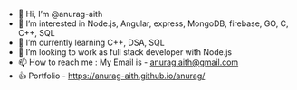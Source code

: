 - 👋 Hi, I’m @anurag-aith
- 👀 I’m interested in Node.js, Angular, express, MongoDB, firebase, GO, C, C++, SQL
- 🌱 I’m currently learning C++, DSA, SQL
- 💞️ I’m looking to work as full stack developer with Node.js
- 📫 How to reach me : My Email is - anurag.aith@gmail.com
- 👍 Portfolio - https://anurag-aith.github.io/anurag/

<!---
anurag-aith/anurag-aith is a ✨ special ✨ repository because its `README.md` (this file) appears on your GitHub profile.
You can click the Preview link to take a look at your changes.
--->
